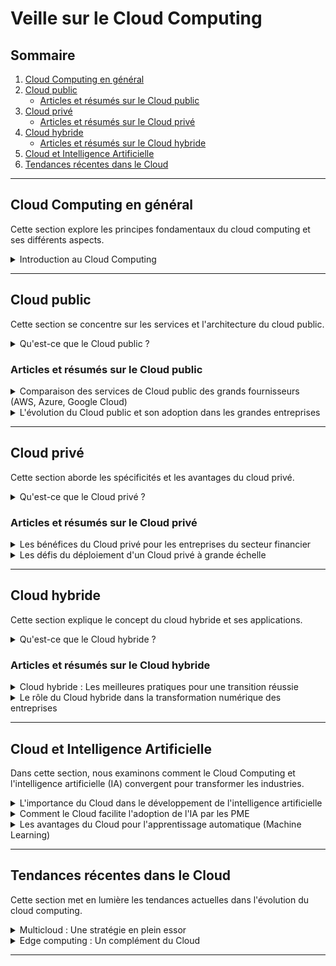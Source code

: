 # Veille sur le Cloud Computing

## Sommaire

1. [Cloud Computing en général](#cloud-computing-en-général)
2. [Cloud public](#cloud-public)
   - [Articles et résumés sur le Cloud public](#articles-et-resumés-sur-le-cloud-public)
3. [Cloud privé](#cloud-privé)
   - [Articles et résumés sur le Cloud privé](#articles-et-resumés-sur-le-cloud-privé)
4. [Cloud hybride](#cloud-hybride)
   - [Articles et résumés sur le Cloud hybride](#articles-et-resumés-sur-le-cloud-hybride)
5. [Cloud et Intelligence Artificielle](#cloud-et-intelligence-artificielle)
6. [Tendances récentes dans le Cloud](#tendances-récentes-dans-le-cloud)

---

## Cloud Computing en général

Cette section explore les principes fondamentaux du cloud computing et ses différents aspects.

<details>
<summary>Introduction au Cloud Computing</summary>

[Article](https://www.example.com/cloud-computing-introduction)

<p>Le Cloud Computing est un modèle de fourniture de ressources informatiques (serveurs, stockage, bases de données, etc.) via Internet. Il permet de réduire les coûts, d'augmenter la flexibilité et d'améliorer la scalabilité des infrastructures informatiques.</p>
</details>

---

## Cloud public

Cette section se concentre sur les services et l'architecture du cloud public.

<details>
<summary>Qu'est-ce que le Cloud public ?</summary>

[Article]([(https://www.redhat.com/fr/topics/cloud-computing/public-cloud-vs-private-cloud-and-hybrid-cloud))

<p>Cloud public, privé et hybride : quelles sont les différences, et quel cloud choisir ? - Cet article de Red Hat explique les différents types de cloud computing (public, privé, hybride et multicloud) et les services associés (IaaS, PaaS, SaaS). Il met en avant les avantages et les caractéristiques uniques de chaque type de cloud..</p>
</details>

### Articles et résumés sur le Cloud public

<details>
<summary>Comparaison des services de Cloud public des grands fournisseurs (AWS, Azure, Google Cloud)</summary>

[Article](https://www.example.com/comparaison-cloud-public)

<p>Cet article analyse les différentes offres des principaux acteurs du cloud public, en termes de prix, de services, et d'intégration avec des technologies émergentes comme l'intelligence artificielle et la machine learning.</p>
</details>

<details>
<summary>L'évolution du Cloud public et son adoption dans les grandes entreprises</summary>

[Article](https://www.example.com/adoption-cloud-public-entreprises)

<p>L'article se penche sur les raisons qui poussent les grandes entreprises à adopter massivement les services de cloud public, notamment pour des questions de scalabilité, flexibilité et rapidité de déploiement.</p>
</details>

---

## Cloud privé

Cette section aborde les spécificités et les avantages du cloud privé.

<details>
<summary>Qu'est-ce que le Cloud privé ?</summary>

[Article](https://www.example.com/cloud-prive-definition)

<p>Le Cloud privé est une infrastructure dédiée à une seule organisation. Il permet un meilleur contrôle sur la sécurité et la gestion des données, tout en offrant certains avantages du cloud public, comme la scalabilité.</p>
</details>

### Articles et résumés sur le Cloud privé

<details>
<summary>Les bénéfices du Cloud privé pour les entreprises du secteur financier</summary>

[Article](https://www.example.com/benefices-cloud-prive-secteur-financier)

<p>Le Cloud privé offre des niveaux élevés de sécurité et de conformité, essentiels pour les entreprises du secteur financier. L'article explore comment ces entreprises utilisent le Cloud privé pour stocker et traiter des données sensibles.</p>
</details>

<details>
<summary>Les défis du déploiement d'un Cloud privé à grande échelle</summary>

[Article](https://www.example.com/defis-deploiement-cloud-prive)

<p>Cet article examine les principaux défis rencontrés par les entreprises lors du déploiement d'un Cloud privé, notamment en matière de coûts, de gestion et de sécurité des infrastructures.</p>
</details>

---

## Cloud hybride

Cette section explique le concept du cloud hybride et ses applications.

<details>
<summary>Qu'est-ce que le Cloud hybride ?</summary>

[Article](https://www.example.com/cloud-hybride-definition)

<p>Le Cloud hybride combine les avantages des infrastructures de cloud privé et public. Il permet aux entreprises d’utiliser les deux environnements en fonction des besoins, optimisant ainsi les coûts, la sécurité et la flexibilité.</p>
</details>

### Articles et résumés sur le Cloud hybride

<details>
<summary>Cloud hybride : Les meilleures pratiques pour une transition réussie</summary>

[Article](https://www.example.com/pratiques-transition-cloud-hybride)

<p>L'article présente des stratégies et des meilleures pratiques pour réussir une transition vers une architecture de cloud hybride, en minimisant les interruptions de service et en assurant une intégration fluide entre le cloud privé et public.</p>
</details>

<details>
<summary>Le rôle du Cloud hybride dans la transformation numérique des entreprises</summary>

[Article](https://www.example.com/cloud-hybride-transformation-numerique)

<p>Cette analyse montre comment le Cloud hybride permet aux entreprises d'accélérer leur transformation numérique en offrant une solution flexible et adaptable à différents types de charges de travail.</p>
</details>

---

## Cloud et Intelligence Artificielle

Dans cette section, nous examinons comment le Cloud Computing et l'intelligence artificielle (IA) convergent pour transformer les industries.

<details>
<summary>L'importance du Cloud dans le développement de l'intelligence artificielle</summary>

[Article](https://www.example.com/cloud-et-ia)

<p>Le Cloud est devenu une composante essentielle dans le développement des technologies d'intelligence artificielle. Grâce à ses capacités de calcul massives et à la flexibilité qu'il offre, il permet aux entreprises de traiter de grandes quantités de données nécessaires à l'entraînement des algorithmes d'IA.</p>
</details>

<details>
<summary>Comment le Cloud facilite l'adoption de l'IA par les PME</summary>

[Article](https://www.example.com/cloud-ia-pme)

<p>Les plateformes de cloud computing offrent aux PME des outils d'intelligence artificielle accessibles à moindre coût. Cet article explore les cas d'usage où le Cloud a permis à de petites et moyennes entreprises d'intégrer des solutions d'IA pour optimiser leurs opérations.</p>
</details>

<details>
<summary>Les avantages du Cloud pour l'apprentissage automatique (Machine Learning)</summary>

[Article](https://www.example.com/cloud-machine-learning)

<p>L'IA et le machine learning nécessitent des infrastructures flexibles pour l'entraînement et le déploiement des modèles. Cet article montre comment le Cloud permet une gestion efficace de ces processus, notamment via des services comme AWS SageMaker, Google AI ou Azure Machine Learning.</p>
</details>

---

## Tendances récentes dans le Cloud

Cette section met en lumière les tendances actuelles dans l'évolution du cloud computing.

<details>
<summary>Multicloud : Une stratégie en plein essor</summary>

[Article](https://www.example.com/multicloud-strategie)

<p>Le multicloud devient une stratégie prisée par de nombreuses entreprises pour éviter de dépendre d'un seul fournisseur. En utilisant plusieurs services cloud, elles peuvent mieux répartir les charges de travail et améliorer la résilience de leurs infrastructures.</p>
</details>

<details>
<summary>Edge computing : Un complément du Cloud</summary>

[Article](https://www.example.com/edge-computing)

<p>L'edge computing se développe comme une solution complémentaire au cloud. Il permet de traiter les données plus près de leur source (par exemple, sur des dispositifs connectés) pour améliorer les performances et réduire la latence.</p>
</details>

---

